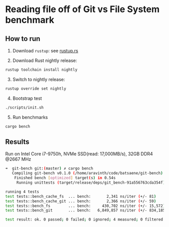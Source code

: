 # Reading file off of Git vs File System benchmark

## How to run

1. Download `rustup`: see [rustup.rs](https://rustup.rs/)

2. Download Rust nightly release:

```bash
rustup toolchain install nightly
```

3. Switch to nightly release:

```bash
rustup override set nightly
```

4. Bootstrap test

```bash
./scripts/init.sh
```

5. Run benchmarks

```
cargo bench
```

## Results

Run on Intel Core i7-9750h, NVMe SSD(read: 17,000MB/s), 32GB DDR4 @2667 MHz

```bash
➜  git-bench git:(master) ✗ cargo bench
   Compiling git-bench v0.1.0 (/home/aravinth/code/batsaene/git-bench)
    Finished bench [optimized] target(s) in 0.54s
     Running unittests (target/release/deps/git_bench-91a556763cda354f)

running 4 tests
test tests::bench_cache_fs  ... bench:       2,341 ns/iter (+/- 81)
test tests::bench_cache_git ... bench:       2,366 ns/iter (+/- 59)
test tests::bench_fs        ... bench:     430,702 ns/iter (+/- 15,572)
test tests::bench_git       ... bench:   6,849,857 ns/iter (+/- 834,185)

test result: ok. 0 passed; 0 failed; 0 ignored; 4 measured; 0 filtered out; finished in 22.02s
```
